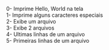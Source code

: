 0- Imprime Hello, World na tela <br>
1- Imprime alguns caracteres especiais<br>
2- Exibe um arquivo<br>
3- Exibe 2 arquivos<br>
4- Ultimas linhas de um arquivo<br>
5- Primeiras linhas de um arquivo
